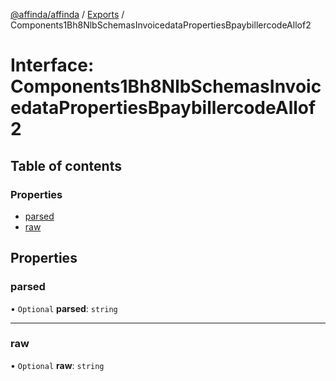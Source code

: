 [@affinda/affinda](../README.md) / [Exports](../modules.md) / Components1Bh8NlbSchemasInvoicedataPropertiesBpaybillercodeAllof2

# Interface: Components1Bh8NlbSchemasInvoicedataPropertiesBpaybillercodeAllof2

## Table of contents

### Properties

- [parsed](Components1Bh8NlbSchemasInvoicedataPropertiesBpaybillercodeAllof2.md#parsed)
- [raw](Components1Bh8NlbSchemasInvoicedataPropertiesBpaybillercodeAllof2.md#raw)

## Properties

### parsed

• `Optional` **parsed**: `string`

___

### raw

• `Optional` **raw**: `string`

